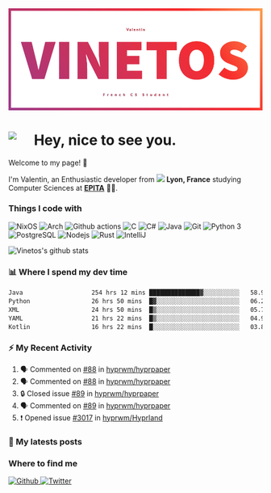 <!--
**Vinetos/Vinetos** is a ✨ _special_ ✨ repository because its `README.md` (this file) appears on your GitHub profile.
-->
<a align="center" href="https://vinetos.fr">
  <img src="https://raw.githubusercontent.com/Vinetos/Vinetos/master/Vinetos%20Banner.png" />
</a>

# <img align="left" src="https://cdn.discordapp.com/emojis/938153240527265812.webp" width="10%" /> Hey, nice to see you.

Welcome to my page! :wave:  

I'm Valentin, an Enthusiastic developer from <img src="https://cdn-icons-png.flaticon.com/512/197/197560.png" width="13"/> **Lyon, France** studying Computer Sciences at [**EPITA**](https://www.epita.fr/en/) 👨‍🎓.

### Things I code with
<p>
  <img alt="NixOS" src="https://img.shields.io/badge/-NixOS-00cec9?style=flat-square&logo=nixos&logoColor=white" />
  <img alt="Arch" src="https://img.shields.io/badge/-Arch-2088FF?style=flat-square&logo=arch-linux&logoColor=white" />
  <img alt="Github actions" src="https://img.shields.io/badge/-Github_Actions-4834d4?style=flat-square&logo=github-actions&logoColor=white" />
  <img alt="C" src="https://img.shields.io/badge/-C-be2edd?style=flat-square&logo=c&logoColor=white" />
  <img alt="C#" src="https://img.shields.io/badge/-C%23-E10098?style=flat-square&logo=c#&logoColor=white" />
  <img alt="Java" src="https://img.shields.io/badge/-Java-ea2845?style=flat-square&logo=openjdk&logoColor=white" />
  <img alt="Git" src="https://img.shields.io/badge/-Git-F05032?style=flat-square&logo=git&logoColor=white" />
  <img alt="Python 3" src="https://img.shields.io/badge/-Python%203-F7B93E?style=flat-square&logo=python&logoColor=white" />
  <img alt="PostgreSQL" src="https://img.shields.io/badge/-PostgreSQL-13aa52?style=flat-square&logo=mongodb&logoColor=white" />
  <img alt="Nodejs" src="https://img.shields.io/badge/-Nodejs-43853d?style=flat-square&logo=Node.js&logoColor=white" />
  <img alt="Rust" src="https://img.shields.io/badge/-Rust-f7f1e3?style=flat-square&logo=rust&logoColor=black" />
  <img alt="IntelliJ" src="https://img.shields.io/badge/-IntelliJ-000000?style=flat-square&logo=intellij-idea&logoColor=white" />
</p>

![Vinetos's github stats](https://github-readme-stats.vercel.app/api?username=Vinetos&show_icons=true) 

### :bar_chart: Where I spend my dev time  
<!--START_SECTION:waka-->

```txt
Java                   254 hrs 12 mins ██████████████▓░░░░░░░░░░   58.96 %
Python                 26 hrs 50 mins  █▓░░░░░░░░░░░░░░░░░░░░░░░   06.23 %
XML                    24 hrs 50 mins  █▒░░░░░░░░░░░░░░░░░░░░░░░   05.76 %
YAML                   21 hrs 22 mins  █▒░░░░░░░░░░░░░░░░░░░░░░░   04.96 %
Kotlin                 16 hrs 22 mins  █░░░░░░░░░░░░░░░░░░░░░░░░   03.80 %
```

<!--END_SECTION:waka-->

### :zap: My Recent Activity

<!--START_SECTION:activity-->
1. 🗣 Commented on [#88](https://github.com/hyprwm/hyprpaper/issues/88#issuecomment-1684864311) in [hyprwm/hyprpaper](https://github.com/hyprwm/hyprpaper)
2. 🗣 Commented on [#88](https://github.com/hyprwm/hyprpaper/issues/88#issuecomment-1684435858) in [hyprwm/hyprpaper](https://github.com/hyprwm/hyprpaper)
3. 🔒 Closed issue [#89](https://github.com/hyprwm/hyprpaper/issues/89) in [hyprwm/hyprpaper](https://github.com/hyprwm/hyprpaper)
4. 🗣 Commented on [#89](https://github.com/hyprwm/hyprpaper/issues/89#issuecomment-1684160183) in [hyprwm/hyprpaper](https://github.com/hyprwm/hyprpaper)
5. ❗ Opened issue [#3017](https://github.com/hyprwm/Hyprland/issues/3017) in [hyprwm/Hyprland](https://github.com/hyprwm/Hyprland)
<!--END_SECTION:activity-->

### :paperclip: My latests posts
<!-- BLOG-POST-LIST:START -->
<!-- BLOG-POST-LIST:END -->

### Where to find me
<p>
  <a href="https://github.com/Vinetos" target="_blank">
    <img alt="Github" src="https://img.shields.io/badge/GitHub-%2312100E.svg?&style=for-the-badge&logo=Github&logoColor=white" />
  </a> 
  <a href="https://twitter.com/Vinetos" target="_blank">
    <img alt="Twitter" src="https://img.shields.io/badge/twitter-%231DA1F2.svg?&style=for-the-badge&logo=twitter&logoColor=white" />
  </a> 
</p>

